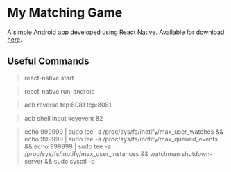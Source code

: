 # My Matching Game
A simple Android app developed using React Native. Available for download [here](https://play.google.com/store/apps/details?id=com.mymatchinggame).

## Useful Commands

> react-native start

> react-native run-android

> adb reverse tcp:8081 tcp:8081

> adb shell input keyevent 82

> echo 999999 | sudo tee -a /proc/sys/fs/inotify/max_user_watches && echo 999999 | sudo tee -a /proc/sys/fs/inotify/max_queued_events && echo 999999 | sudo tee -a /proc/sys/fs/inotify/max_user_instances && watchman shutdown-server && sudo sysctl -p
